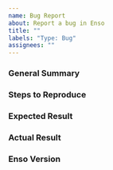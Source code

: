 ```yaml
---
name: Bug Report
about: Report a bug in Enso
title: ""
labels: "Type: Bug"
assignees: ""
---
```


<!--
Please ensure that you are running the latest version of Enso before reporting
the bug! It may have been fixed since.
-->

### General Summary

<!--
- Please include a high-level description of your bug here.
-->

### Steps to Reproduce

<!--
Please list the reproduction steps for your bug. For example:

1. Launch the enso interpreter in server mode `enso --server --socket=8080`.
2. Send it a message as follows, where `path/to/project` doesn't exist.

```json
{
    message-type: "load-project",
    load-project: {
        path: "path/to/project"
    }
    ...
}
```
3. Observe that the compiler crashes.
-->

### Expected Result

<!--
- A description of the results you expected from the reproduction steps.
-->

### Actual Result

<!--
- A description of what actually happens when you run these steps.
- Please include any error output if relevant.
-->

### Enso Version

<!--
- Please include the output of `enso --version`.

For example:
```
Enso Compiler and Runtime
Version:    0.1.0
Built with: scala-2.13.3 for GraalVM 20.2.0
Built from: main* @ 919ffbdfacc44cc35a1b38f1bad5b573acdbe358
Running on: OpenJDK 64-Bit Server VM, GraalVM Community, JDK 11.0.8+10-jvmci-20.2-b03
            Linux 4.15.0-112-generic (amd64)
```
-->
